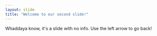 ```yaml
---
layout: slide
title: "Welcome to our second slide!"
---
```

Whaddaya know, it's a slide with no info.
Use the left arrow to go back!
